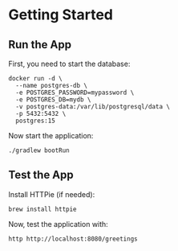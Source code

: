 # Getting Started

## Run the App

First, you need to start the database:

```shell
docker run -d \
  --name postgres-db \
  -e POSTGRES_PASSWORD=mypassword \
  -e POSTGRES_DB=mydb \
  -v postgres-data:/var/lib/postgresql/data \
  -p 5432:5432 \
  postgres:15
```

Now start the application:

```shell
./gradlew bootRun
```

## Test the App

Install HTTPie (if needed):

```shell
brew install httpie 
```

Now, test the application with:

```shell
http http://localhost:8080/greetings
```
